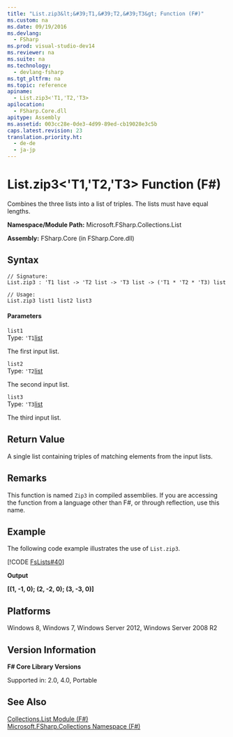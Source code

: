 ```yaml
---
title: "List.zip3&lt;&#39;T1,&#39;T2,&#39;T3&gt; Function (F#)"
ms.custom: na
ms.date: 09/19/2016
ms.devlang: 
  - FSharp
ms.prod: visual-studio-dev14
ms.reviewer: na
ms.suite: na
ms.technology: 
  - devlang-fsharp
ms.tgt_pltfrm: na
ms.topic: reference
apiname: 
  - List.zip3<'T1,'T2,'T3>
apilocation: 
  - FSharp.Core.dll
apitype: Assembly
ms.assetid: 003cc28e-0de3-4d99-89ed-cb19028e3c5b
caps.latest.revision: 23
translation.priority.ht: 
  - de-de
  - ja-jp
---
```

# List.zip3&lt;&#39;T1,&#39;T2,&#39;T3&gt; Function (F#)
Combines the three lists into a list of triples. The lists must have equal lengths.  
  
 **Namespace/Module Path:** Microsoft.FSharp.Collections.List  
  
 **Assembly:** FSharp.Core (in FSharp.Core.dll)  
  
## Syntax  
  
```  
// Signature:  
List.zip3 : 'T1 list -> 'T2 list -> 'T3 list -> ('T1 * 'T2 * 'T3) list  
  
// Usage:  
List.zip3 list1 list2 list3  
```  
  
#### Parameters  
 `list1`  
 Type: `'T1`[list](../vs140/Collections.List--T--Union--F#-.md)  
  
 The first input list.  
  
 `list2`  
 Type: `'T2`[list](../vs140/Collections.List--T--Union--F#-.md)  
  
 The second input list.  
  
 `list3`  
 Type: `'T3`[list](../vs140/Collections.List--T--Union--F#-.md)  
  
 The third input list.  
  
## Return Value  
 A single list containing triples of matching elements from the input lists.  
  
## Remarks  
 This function is named `Zip3` in compiled assemblies. If you are accessing the function from a language other than F#, or through reflection, use this name.  
  
## Example  
 The following code example illustrates the use of `List.zip3`.  
  
 [!CODE [FsLists#40](../CodeSnippet/VS_Snippets_Fsharp/fslists#40)]  
  
 **Output**  
  
 **[(1, -1, 0); (2, -2, 0); (3, -3, 0)]**   
## Platforms  
 Windows 8, Windows 7, Windows Server 2012, Windows Server 2008 R2  
  
## Version Information  
 **F# Core Library Versions**  
  
 Supported in: 2.0, 4.0, Portable  
  
## See Also  
 [Collections.List Module (F#)](../vs140/Collections.List-Module--F#-.md)   
 [Microsoft.FSharp.Collections Namespace (F#)](../Topic/Microsoft.FSharp.Collections%20Namespace%20\(F%23\).md)